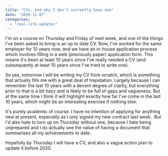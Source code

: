 ```yaml
---
title: "CVs, and why I don't currently have one"
date: "2010-11-07"
categories: 
  - "real-life-updates"
---
```


I'm on a course on Thursday and Friday of next week, and one of the things I've been asked to bring is an up to date CV. Now, I've worked for the same employer for 10 years now, and we have an in-house application process which involves filling in a web (previously paper) application form. This means it's been at least 10 years since I've really needed a CV (and subsequently at least 10 years since I've tried to write one).  
  
So yes, tomorrow I will be writing my CV from scratch, which is something that actually fills me with a great deal of trepidation. Largely because I can remember the last 10 years with a decent degree of clarity, but everything prior to that is a bit hazy and is likely to be full of gaps and vagueness. But at the same time I think it will highlight exactly how far I've come in the last 10 years, which might be an interesting exercise if nothing else.  
  
It's purely academic of course. I have no intention of applying for anything new at present, especially as I only signed my new contract last week.  But I'd also hate to turn up on Thursday without one, because I hate being unprepared and I do actually see the value of having a document that summarises all my achievements to date.  
  
Hopefully by Thursday I will have a CV, and also a vague action plan to update it before 2020.
